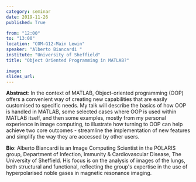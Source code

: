 ```yaml
---
category: seminar
date: 2019-11-26
published: True

from: "12:00"
to: "13:00"
location: "COM-G12-Main Lewin"
speaker: "Alberto Biancardi "
institute: "University of Sheffield"
title: "Object Oriented Programming in MATLAB?"

image:
slides_url:
---
```


**Abstract**: In the context of MATLAB, Object-oriented programming (OOP) offers a convenient way of creating new capabilities that are easily customised to specific needs. My talk will describe the basics of how OOP is handled in MATLAB, some selected cases where OOP is used within MATLAB itself, and then some examples, mostly from my personal experience in image computing, to illustrate how turning to OOP can help achieve two core outcomes - streamline the implementation of new features and simplify the way they are accessed by other users.

**Bio**: Alberto Biancardi is an  Image Computing Scientist in the POLARIS group, Department of Infection, Immunity & Cardiovascular Disease, The University of Sheffield. His focus is on the analysis of images of the lungs, both structural and functional, reflecting the group's expertise in the use of hyperpolarised noble gases in magnetic resonance imaging.